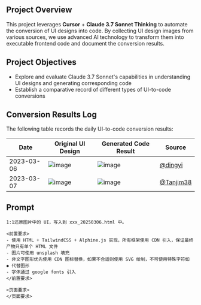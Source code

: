 ## Project Overview

This project leverages **Cursor** + **Claude 3.7 Sonnet Thinking** to automate the conversion of UI designs into code. By collecting UI design images from various sources, we use advanced AI technology to transform them into executable frontend code and document the conversion results.

## Project Objectives

- Explore and evaluate Claude 3.7 Sonnet's capabilities in understanding UI designs and generating corresponding code
- Establish a comparative record of different types of UI-to-code conversions

## Conversion Results Log

The following table records the daily UI-to-code conversion results:

| Date | Original UI Design | Generated Code Result | Source |
|------|-------------------|----------------------|--------|
| 2023-03-06 | ![image](https://github.com/user-attachments/assets/5e9a0bcc-09ab-4150-9723-ba37642f6233) | ![image](https://github.com/user-attachments/assets/1c76bade-d147-4dee-abf2-5401a72dbc8e) | [@dingyi](https://x.com/dingyi/status/1897253014806880540) |
| 2023-03-07 | ![image](https://github.com/user-attachments/assets/dd93c443-feb4-44a4-b771-838c37b90bc0)| ![image](https://github.com/user-attachments/assets/48feadf8-47f0-4936-8d93-3ed9363cf50f) | [@Tanjim38](https://x.com/Tanjim38/status/1897205862974021780) |

## Prompt

```
1:1还原图片中的 UI，写入到 xxx_20250306.html 中。

<前置要求>
- 使用 HTML + TailwindCSS + Alphine.js 实现，所有框架使用 CDN 引入，保证最终产物只有单个 HTML 文件
- 图片可使用 unsplash 填充
- 非文字图形优先使用 CDN 图标替换，如果不合适则使用 SVG 绘制，不可使用特殊字符如 ◆ 代替图形
- 字体通过 google fonts 引入
</前置要求>

<页面要求>
</页面要求>
```
